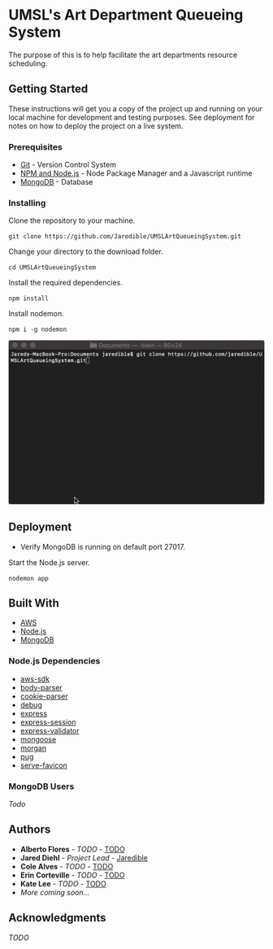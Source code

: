 # UMSL's Art Department Queueing System

The purpose of this is to help facilitate the art departments resource scheduling.

## Getting Started

These instructions will get you a copy of the project up and running on your local machine for development and testing purposes. See deployment for notes on how to deploy the project on a live system.

### Prerequisites

* [Git](https://git-scm.com) - Version Control System
* [NPM and Node.js](https://www.npmjs.com/get-npm) - Node Package Manager and a Javascript runtime
* [MongoDB](https://www.mongodb.com/download-center/community) - Database

### Installing

Clone the repository to your machine.

```
git clone https://github.com/Jaredible/UMSLArtQueueingSystem.git
```

Change your directory to the download folder.

```
cd UMSLArtQueueingSystem
```

Install the required dependencies.

```
npm install
```

Install nodemon.

```
npm i -g nodemon
```

![Install](readme/images/install.gif)

## Deployment

* Verify MongoDB is running on default port 27017.

Start the Node.js server.

```
nodemon app
```

## Built With

* [AWS](https://aws.amazon.com)
* [Node.js](https://nodejs.org)
* [MongoDB](https://www.mongodb.com)

### Node.js Dependencies

* [aws-sdk](https://aws.amazon.com/sdk-for-node-js/)
* [body-parser](https://www.npmjs.com/package/body-parser)
* [cookie-parser](https://www.npmjs.com/package/cookie-parser)
* [debug](https://www.npmjs.com/package/debug)
* [express](https://www.npmjs.com/package/express)
* [express-session](https://www.npmjs.com/package/express-session)
* [express-validator](https://www.npmjs.com/package/express-validator)
* [mongoose](https://www.npmjs.com/package/mongoose)
* [morgan](https://www.npmjs.com/package/morgan)
* [pug](https://pugjs.org/api/getting-started.html)
* [serve-favicon](https://www.npmjs.com/package/serve-favicon)

### MongoDB Users
*Todo*

## Authors
* **Alberto Flores** - *TODO* - [TODO]()
* **Jared Diehl** - *Project Lead* - [Jaredible](https://github.com/Jaredible)
* **Cole Alves** - *TODO* - [TODO]()
* **Erin Corteville** - *TODO* - [TODO]()
* **Kate Lee** - *TODO* - [TODO]()
* *More coming soon...*

## Acknowledgments
*TODO*
